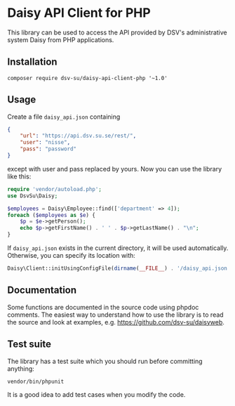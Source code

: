Daisy API Client for PHP
========================

This library can be used to access the API provided by DSV's
administrative system Daisy from PHP applications.

Installation
------------

    composer require dsv-su/daisy-api-client-php '~1.0'

Usage
-----

Create a file `daisy_api.json` containing

```json
{
    "url": "https://api.dsv.su.se/rest/",
    "user": "nisse",
    "pass": "password"
}
```

except with user and pass replaced by yours. Now you can use the
library like this:

```php
require 'vendor/autoload.php';
use DsvSu\Daisy;

$employees = Daisy\Employee::find(['department' => 4]);
foreach ($employees as $e) {
    $p = $e->getPerson();
    echo $p->getFirstName() . ' ' . $p->getLastName() . "\n";
}
```

If `daisy_api.json` exists in the current directory, it will be used
automatically. Otherwise, you can specify its location with:

```php
Daisy\Client::initUsingConfigFile(dirname(__FILE__) . '/daisy_api.json');
```

Documentation
-------------

Some functions are documented in the source code using phpdoc
comments. The easiest way to understand how to use the library is to
read the source and look at examples,
e.g. https://github.com/dsv-su/daisyweb.

Test suite
----------

The library has a test suite which you should run before committing
anything:

    vendor/bin/phpunit

It is a good idea to add test cases when you modify the code.
